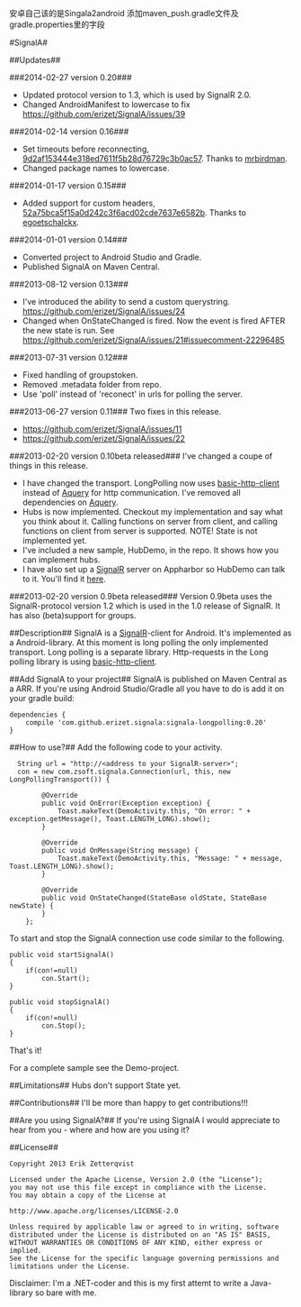 [sr]: http://signalr.net/
[aq]: https://github.com/androidquery/androidquery
[bhc]: https://code.google.com/p/basic-http-client/
[calc]: http://signalrcalc.apphb.com/

安卓自己该的是Singala2android
添加maven_push.gradle文件及gradle.properties里的字段

#SignalA#

##Updates##

###2014-02-27 version 0.20###
- Updated protocol version to 1.3, which is used by SignalR 2.0.
- Changed AndroidManifest to lowercase to fix https://github.com/erizet/SignalA/issues/39

###2014-02-14 version 0.16###
- Set timeouts before reconnecting, [9d2af153444e318ed7611f5b28d76729c3b0ac57](https://github.com/mrbirdman/SignalA/commit/9d2af153444e318ed7611f5b28d76729c3b0ac57). Thanks to [mrbirdman](https://github.com/mrbirdman).
- Changed package names to lowercase.

###2014-01-17 version 0.15###
- Added support for custom headers, [52a75bca5f15a0d242c3f6acd02cde7637e6582b](https://github.com/erizet/SignalA/commit/52a75bca5f15a0d242c3f6acd02cde7637e6582b). Thanks to [egoetschalckx](https://github.com/egoetschalckx).

###2014-01-01 version 0.14###
- Converted project to Android Studio and Gradle.
- Published SignalA on Maven Central.

###2013-08-12 version 0.13###
- I've introduced the ability to send a custom querystring. https://github.com/erizet/SignalA/issues/24
- Changed when OnStateChanged is fired. Now the event is fired AFTER the new state is run. See https://github.com/erizet/SignalA/issues/21#issuecomment-22296485 

###2013-07-31 version 0.12###
- Fixed handling of groupstoken.
- Removed .metadata folder from repo.
- Use 'poll' instead of 'reconect' in urls for polling the server.

###2013-06-27 version 0.11###
Two fixes in this release.
- https://github.com/erizet/SignalA/issues/11
- https://github.com/erizet/SignalA/issues/22


###2013-02-20 version 0.10beta released###
I've changed a coupe of things in this release.
- I have changed the transport. LongPolling now uses [basic-http-client][bhc] instead of [Aquery][aq] for http communication. I've removed all dependencies on [Aquery][aq].
- Hubs is now implemented. Checkout my implementation and say what you think about it. Calling functions on server from client, and calling functions on client from server is supported. NOTE! State is not implemented yet.
- I've included a new sample, HubDemo, in the repo. It shows how you can implement hubs.
- I have also set up a [SignalR][sr] server on Appharbor so HubDemo can talk to it. You'll find it [here][calc].


###2013-02-20 version 0.9beta released###
Version 0.9beta uses the SignalR-protocol version 1.2 which is used in the 1.0 release of SignalR.
It has also (beta)support for groups.

##Description##
SignalA is a [SignalR][sr]-client for Android. It's implemented as a Android-library. At this moment is long polling the only implemented transport. Long polling is a separate library.
Http-requests in the Long polling library is using [basic-http-client][bhc].

##Add SignalA to your project##
SignalA is published on Maven Central as a ARR. If you're using Android Studio/Gradle all you have to do is add it on your gradle build:

	dependencies {
	    compile 'com.github.erizet.signala:signala-longpolling:0.20'
	}

##How to use?##
Add the following code to your activity.

      String url = "http://<address to your SignalR-server>";
      con = new com.zsoft.signala.Connection(url, this, new LongPollingTransport()) {

			@Override
			public void OnError(Exception exception) {
	            Toast.makeText(DemoActivity.this, "On error: " + exception.getMessage(), Toast.LENGTH_LONG).show();
			}

			@Override
			public void OnMessage(String message) {
	            Toast.makeText(DemoActivity.this, "Message: " + message, Toast.LENGTH_LONG).show();
			}

			@Override
			public void OnStateChanged(StateBase oldState, StateBase newState) {
			}
		};

To start and stop the SignalA connection use code similar to the following.

	public void startSignalA()
	{
		if(con!=null)
			con.Start();
	}
	
	public void stopSignalA()
	{
		if(con!=null)
			con.Stop();
	}

That's it!

For a complete sample see the Demo-project.

##Limitations##
Hubs don't support State yet.

##Contributions##
I'll be more than happy to get contributions!!!

##Are you using SignalA?##
If you're using SignalA I would appreciate to hear from you - where and how are you using it?

##License##

    Copyright 2013 Erik Zetterqvist
    
    Licensed under the Apache License, Version 2.0 (the "License");
    you may not use this file except in compliance with the License.
    You may obtain a copy of the License at
    
    http://www.apache.org/licenses/LICENSE-2.0
    
    Unless required by applicable law or agreed to in writing, software
    distributed under the License is distributed on an "AS IS" BASIS,
    WITHOUT WARRANTIES OR CONDITIONS OF ANY KIND, either express or implied.
    See the License for the specific language governing permissions and
    limitations under the License.

Disclaimer: I'm a .NET-coder and this is my first attemt to write a Java-library so bare with me.
